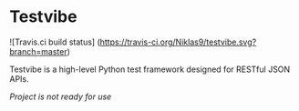 # Testvibe
![Travis.ci build status]
(https://travis-ci.org/Niklas9/testvibe.svg?branch=master)

Testvibe is a high-level Python test framework designed for RESTful JSON APIs.

*Project is not ready for use*